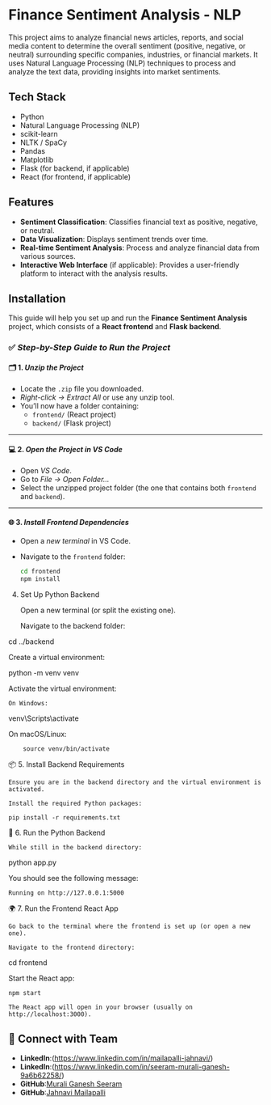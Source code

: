 # Finance Sentiment Analysis - NLP

This project aims to analyze financial news articles, reports, and social media content to determine the overall sentiment (positive, negative, or neutral) surrounding specific companies, industries, or financial markets. It uses Natural Language Processing (NLP) techniques to process and analyze the text data, providing insights into market sentiments.

## Tech Stack

- Python
- Natural Language Processing (NLP)
- scikit-learn
- NLTK / SpaCy
- Pandas
- Matplotlib
- Flask (for backend, if applicable)
- React (for frontend, if applicable)

## Features

- **Sentiment Classification**: Classifies financial text as positive, negative, or neutral.
- **Data Visualization**: Displays sentiment trends over time.
- **Real-time Sentiment Analysis**: Process and analyze financial data from various sources.
- **Interactive Web Interface** (if applicable): Provides a user-friendly platform to interact with the analysis results.

## Installation

This guide will help you set up and run the **Finance Sentiment Analysis** project, which consists of a **React frontend** and **Flask backend**. 

### ✅ *Step-by-Step Guide to Run the Project*

#### 🗂 1. *Unzip the Project*
- Locate the `.zip` file you downloaded.
- *Right-click → Extract All* or use any unzip tool.
- You’ll now have a folder containing:
  - `frontend/` (React project)
  - `backend/` (Flask project)

---

#### 💻 2. *Open the Project in VS Code*
- Open *VS Code*.
- Go to *File → Open Folder...*
- Select the unzipped project folder (the one that contains both `frontend` and `backend`).

---

#### 🌐 3. *Install Frontend Dependencies*
- Open a *new terminal* in VS Code.
- Navigate to the `frontend` folder:

  ```bash
  cd frontend
  npm install

4. Set Up Python Backend

    Open a new terminal (or split the existing one).

    Navigate to the backend folder:

cd ../backend

Create a virtual environment:

python -m venv venv

Activate the virtual environment:

    On Windows:

venv\Scripts\activate

On macOS/Linux:

        source venv/bin/activate

📦 5. Install Backend Requirements

    Ensure you are in the backend directory and the virtual environment is activated.

    Install the required Python packages:

    pip install -r requirements.txt

🚀 6. Run the Python Backend

    While still in the backend directory:

python app.py

You should see the following message:

    Running on http://127.0.0.1:5000

🌍 7. Run the Frontend React App

    Go back to the terminal where the frontend is set up (or open a new one).

    Navigate to the frontend directory:

cd frontend

Start the React app:

    npm start

    The React app will open in your browser (usually on http://localhost:3000).

## 🔗 Connect with Team
- **LinkedIn**:(https://www.linkedin.com/in/mailapalli-jahnavi/)
- **LinkedIn**:(https://www.linkedin.com/in/seeram-murali-ganesh-9a6b62258/)
- **GitHub**:[Murali Ganesh Seeram](https://github.com/Murali4723)
- **GitHub**:[Jahnavi Mailapalli](https://github.com/jahnavimailapalli)
